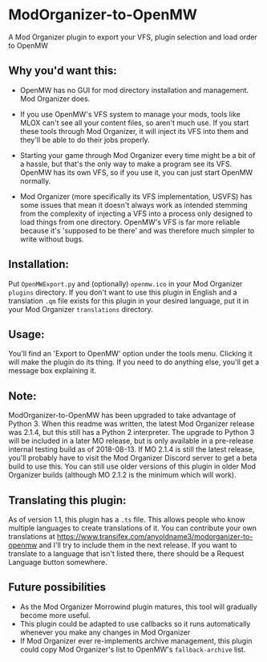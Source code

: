 # ModOrganizer-to-OpenMW
A Mod Organizer plugin to export your VFS, plugin selection and load order to OpenMW

## Why you'd want this:

* OpenMW has no GUI for mod directory installation and management.
Mod Organizer does.
* If you use OpenMW's VFS system to manage your mods, tools like MLOX can't see all your content files, so aren't much use.
If you start these tools through Mod Organizer, it will inject its VFS into them and they'll be able to do their jobs properly.

* Starting your game through Mod Organizer every time might be a bit of a hassle, but that's the only way to make a program see its VFS.
OpenMW has its own VFS, so if you use it, you can just start OpenMW normally.
* Mod Organizer (more specifically its VFS implementation, USVFS) has some issues that mean it doesn't always work as intended stemming from the complexity of injecting a VFS into a process only designed to load things from one directory.
OpenMW's VFS is far more reliable because it's 'supposed to be there' and was therefore much simpler to write without bugs.

## Installation:

Put `OpenMWExport.py` and (optionally) `openmw.ico` in your Mod Organizer `plugins` directory.
If you don't want to use this plugin in English and a translation `.qm` file exists for this plugin in your desired language, put it in your Mod Organizer `translations` directory.

## Usage:

You'll find an 'Export to OpenMW' option under the tools menu.
Clicking it will make the plugin do its thing.
If you need to do anything else, you'll get a message box explaining it.

## Note:

ModOrganizer-to-OpenMW has been upgraded to take advantage of Python 3.
When this readme was written, the latest Mod Organizer release was 2.1.4, but this still has a Python 2 interpreter.
The upgrade to Python 3 will be included in a later MO release, but is only available in a pre-release internal testing build as of 2018-08-13.
If MO 2.1.4 is still the latest release, you'll probably have to visit the Mod Organizer Discord server to get a beta build to use this.
You can still use older versions of this plugin in older Mod Organizer builds (although MO 2.1.2 is the minimum which will work).

## Translating this plugin:

As of version 1.1, this plugin has a `.ts` file.
This allows people who know multiple languages to create translations of it.
You can contribute your own translations at https://www.transifex.com/anyoldname3/modorganizer-to-openmw and I'll try to include them in the next release.
If you want to translate to a language that isn't listed there, there should be a Request Language button somewhere.

## Future possibilities

* As the Mod Organizer Morrowind plugin matures, this tool will gradually become more useful.
* This plugin could be adapted to use callbacks so it runs automatically whenever you make any changes in Mod Organizer
* If Mod Organizer ever re-implements archive management, this plugin could copy Mod Organizer's list to OpenMW's `fallback-archive` list.